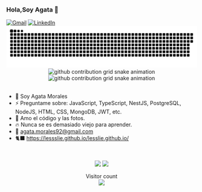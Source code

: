 ### Hola,Soy Agata 👋
 <a href="mailto:agata.morales92@gmail.com" title="Gmail">
  <img src="https://img.shields.io/badge/-Gmail-FF0000?style=flat-square&labelColor=FF0000&logo=gmail&logoColor=white&link=LINK-DO-SEU-GMAIL" alt="Gmail"/></a>
  <a href="https://www.linkedin.com/in/agata-morales/" title="LinkedIn">
  <img src="https://img.shields.io/badge/-Linkedin-0e76a8?style=flat-square&logo=Linkedin&logoColor=white&link=LINK-DO-SEU-LINKEDIN" alt="LinkedIn"/></a>


<div align="center">
    <picture align="center">
      <source media="(prefers-color-scheme: dark)" srcset="https://raw.githubusercontent.com/Niefee/niefee/master/assets/github-contribution-grid-snake.svg">
      <source media="(prefers-color-scheme: light)" srcset="https://raw.githubusercontent.com/Niefee/niefee/master/assets/github-contribution-grid-snake.svg">
      <img alt="github contribution grid snake animation" src="https://raw.githubusercontent.com/Niefee/niefee/master/assets/github-contribution-grid-snake.svg">
    </picture>
</div>

<div align="center">
  <picture>
    <source media="(prefers-color-scheme: dark)" srcset="https://raw.githubusercontent.com/lessslie/lessslie/output/dist/github-snake-dark.svg">
    <source media="(prefers-color-scheme: light)" srcset="https://raw.githubusercontent.com/lessslie/lessslie/output/dist/github-snake.svg">
    <img alt="github contribution grid snake animation" src="https://raw.githubusercontent.com/lessslie/lessslie/output/dist/github-snake.svg">
  </picture>
</div>
<!-- Alternativa usando la versión animada GIF -->
<div align="center">
  <img src="https://raw.githubusercontent.com/lessslie/lessslie/output/dist/ocean.gif" alt="github contribution grid snake animation" />
</div>


<br/>

- 🌱 Soy Agata Morales 
- ⚡ Preguntame sobre: JavaScript, TypeScript, NestJS, PostgreSQL, NodeJS, HTML, CSS, MongoDB, JWT, etc.
- 💖 Amo el código y las fotos.
- 🔥 Nunca se es demasiado viejo para aprender.
- 📧 agata.morales92@gmail.com
- 🐈‍⬛ https://lessslie.github.io/lesslie.github.io/

<br/>

<p align="center">
    <img style="height:10rem;" src="https://github-readme-stats.vercel.app/api?username=lessslie&bg_color=30,e96443,904e95&title_color=fff&text_color=fff&show_icons=true&theme=radical" />
    <img style="height:10rem;" src="https://github-readme-streak-stats.herokuapp.com/?user=lessslie&theme=radical&show_icons=true&border=e4e2e2" />
</p>




<p align="center"> 
  <div align="center">Visitor count</div>
  <div align="center">
    <img src="https://profile-counter.glitch.me/lessslie/count.svg"/>
  </div> 
</p>
